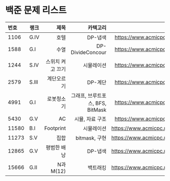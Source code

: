 # 백준 문제 리스트


|번호|랭크|제목|카텍고리|링크|
|:---|---|---:|---:|---:|
|1106|G.IV|호텔|DP-냅색| https://www.acmicpc.net/problem/1106 |
|1588|G.I|수열|DP-DivideConcour| https://www.acmicpc.net/problem/1588|
|1244|S.IV|스위치 켜고 끄기|시뮬레이션|https://www.acmicpc.net/problem/1244 |
|2579|S.III|계단오르기|DP-계단| https://www.acmicpc.net/problem/2579 |
|4991|G.I|로봇청소기|그래프, 브루트포스, BFS, BitMask|https://www.acmicpc.net/problem/4991 |
|5430|G.V|AC|시뮬, 자료 구조|https://www.acmicpc.net/problem/5430 |
|11580|B.I|Footprint|시뮬레이션|https://www.acmicpc.net/problem/11580 |
|11273|S.V|집합|bitmask, 구현|https://www.acmicpc.net/problem/11723 |
|12865|G.V|평범한 배낭| DP-냅색|https://www.acmicpc.net/problem/12865 |
|15666|G.II|N과 M(12)|백트래킹|https://www.acmicpc.net/problem/15666 |
